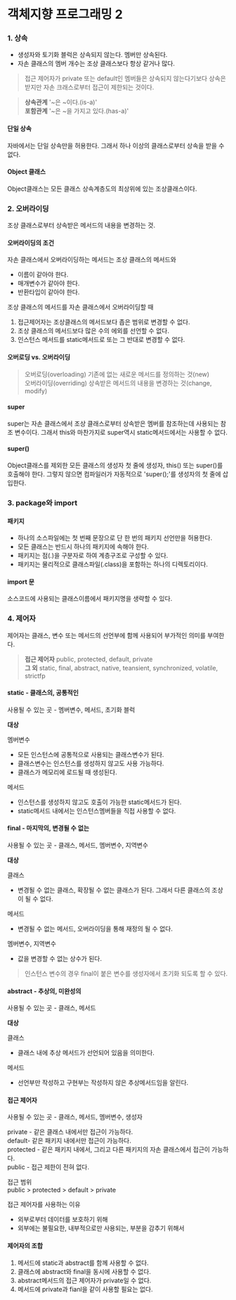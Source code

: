 # 객체지향 프로그래밍 2

### 1. 상속 <a href="#1" id="1"></a>

* 생성자와 토기화 블럭은 상속되지 않는다. 멤버만 상속된다.
* 자손 클래스의 멤버 개수는 조상 클래스보다 항상 같거나 많다.

> 접근 제어자가 private 또는 default인 멤버들은 상속되지 않는다기보다 상속은 받지만 자손 크래스로부터 접근이 제한되는 것이다.

> **상속관계** '\~은 \~이다.(is-a)'\
> **포함관계** '\~은 \~을 가지고 있다.(has-a)'

#### 단일 상속 <a href="#undefined" id="undefined"></a>

자바에서는 단일 상속만을 허용한다. 그래서 하나 이상의 클래스로부터 상속을 받을 수 없다.

#### Object 클래스 <a href="#object" id="object"></a>

Object클래스는 모든 클래스 상속계층도의 최상위에 있는 조상클래스이다.



### 2. 오버라이딩 <a href="#2" id="2"></a>

조상 클래스로부터 상속받은 메서드의 내용을 변경하는 것.

#### 오버라이딩의 조건 <a href="#undefined" id="undefined"></a>

자손 클래스에서 오버라이딩하는 메서드는 조상 클래스의 메서드와

* 이름이 같아야 한다.
* 매개변수가 같아야 한다.
* 반환타입이 같아야 한다.

조상 클래스의 메서드를 자손 클래스에서 오버라이딩할 때

1. 접근제어자는 조상클래스의 메서드보다 좁은 범위로 변경할 수 없다.
2. 조상 클래스의 메서드보다 많은 수의 에외를 선언할 수 없다.
3. 인스턴스 메서드를 static메서드로 또는 그 반대로 변경할 수 없다.

#### 오버로딩 vs. 오버라이딩 <a href="#vs" id="vs"></a>

> 오버로딩(overloading) 기존에 없는 새로운 메서드를 정의하는 것(new)\
> 오버라이딩(overriding) 상속받은 메서드의 내용을 변경하는 것(change, modify)

#### super <a href="#super" id="super"></a>

super는 자손 클래스에서 조상 클래스로부터 상속받은 멤버를 참조하는데 사용되는 참조 변수이다. 그래서 this와 마찬가지로 super역시 static메서드에서는 사용할 수 없다.

#### super() <a href="#super-1" id="super-1"></a>

Object클래스를 제외한 모든 클래스의 생성자 첫 줄에 생성자, this() 또는 super()를 호출해야 한다. 그렇지 않으면 컴파일러가 자동적으로 'super();'를 생성자의 첫 줄에 삽입한다.



### 3. package와 import <a href="#3-package-import" id="3-package-import"></a>

#### 패키지 <a href="#undefined" id="undefined"></a>

* 하나의 소스파일에는 첫 번째 문장으로 단 한 번의 패키지 선언만을 허용한다.
* 모든 클래스는 반드시 하나의 패키지에 속해야 한다.
* 패키지는 점(.)을 구분자로 하여 계층구조로 구성할 수 있다.
* 패키지는 물리적으로 클래스파일(.class)을 포함하는 하나의 디렉토리이다.

#### import 문 <a href="#import" id="import"></a>

소스코드에 사용되는 클래스이름에서 패키지명을 생략할 수 있다.



### 4. 제어자 <a href="#4" id="4"></a>

제어자는 클래스, 변수 또는 메서드의 선언부에 함께 사용되어 부가적인 의미를 부여한다.

> **접근 제어자** public, protected, default, private\
> **그 외** static, final, abstract, native, teansient, synchronized, volatile, strictfp

#### static - 클래스의, 공통적인 <a href="#static" id="static"></a>

사용될 수 있는 곳 - 멤버변수, 메서드, 초기화 블럭

**대상**

멤버변수

* 모든 인스턴스에 공통적으로 사용되는 클래스변수가 된다.
* 클래스변수는 인스턴스를 생성하지 않고도 사용 가능하다.
* 클래스가 메모리에 로드될 때 생성된다.

메서드

* 인스턴스를 생성하지 않고도 호출이 가능한 static메서드가 된다.
* static메서드 내에서는 인스턴스멤버들을 직접 사용할 수 없다.

#### final - 마지막의, 변경될 수 없는 <a href="#final" id="final"></a>

사용될 수 있는 곳 - 클래스, 메서드, 멤버변수, 지역변수

**대상**

클래스

* 변경될 수 없는 클래스, 확장될 수 없는 클래스가 된다. 그래서 다른 클래스의 조상이 될 수 없다.

메서드

* 변경될 수 없는 메서드, 오버라이딩을 통해 재정의 될 수 없다.

멤버변수, 지역변수

* 값을 변경할 수 없는 상수가 된다.

> 인스턴스 변수의 경우 final이 붙은 변수를 생성자에서 초기화 되도록 할 수 있다.

#### abstract - 추상의, 미완성의 <a href="#abstract" id="abstract"></a>

사용될 수 있는 곳 - 클래스, 메서드

**대상**

클래스

* 클래스 내에 추상 메서드가 선언되어 있음을 의미한다.

메서드

* 선언부만 작성하고 구현부는 작성하지 않은 추상메서드임을 알린다.

#### 접근 제어자 <a href="#undefined" id="undefined"></a>

사용될 수 있는 곳 - 클래스, 메서드, 멤버변수, 생성자

private - 같은 클래스 내에서만 접근이 가능하다.\
default- 같은 패키지 내에서만 접근이 가능하다.\
protected - 같은 패키지 내에서, 그리고 다른 패키지의 자손 클래스에서 접근이 가능하다.\
public - 접근 제한이 전혀 없다.

접근 범위\
public > protected > default > private

접근 제어자를 사용하는 이유

* 외부로부터 데이터를 보호하기 위해
* 외부에는 불필요한, 내부적으로만 사용되는, 부분을 감추기 위해서

#### 제어자의 조합 <a href="#undefined" id="undefined"></a>

1. 메서드에 static과 abstract를 함께 사용할 수 없다.
2. 클래스에 abstract와 final을 동시에 사용할 수 없다.
3. abstract메서드의 접근 제어자가 private일 수 없다.
4. 메서드에 private과 fianl을 같이 사용할 필요는 없다.
